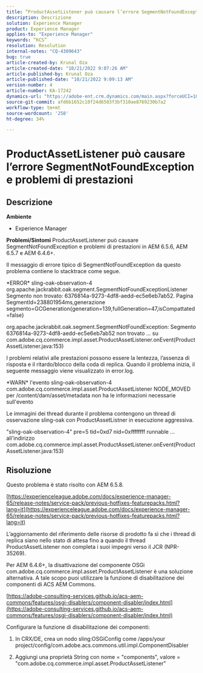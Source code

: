 ```yaml
---
title: “ProductAssetListener può causare l’errore SegmentNotFoundException e problemi di prestazioni”
description: Descrizione
solution: Experience Manager
product: Experience Manager
applies-to: "Experience Manager"
keywords: “KCS”
resolution: Resolution
internal-notes: "CQ-4309643"
bug: true
article-created-by: Krunal Oza
article-created-date: "10/21/2022 9:07:26 AM"
article-published-by: Krunal Oza
article-published-date: "10/21/2022 9:09:13 AM"
version-number: 4
article-number: KA-17242
dynamics-url: "https://adobe-ent.crm.dynamics.com/main.aspx?forceUCI=1&pagetype=entityrecord&etn=knowledgearticle&id=f9b60fc7-1f51-ed11-bba2-0022480867fb"
source-git-commit: afd6b1652c10f24d6503f3bf310ae8769230b7a2
workflow-type: tm+mt
source-wordcount: '258'
ht-degree: 34%

---
```


# ProductAssetListener può causare l’errore SegmentNotFoundException e problemi di prestazioni

## Descrizione

<b>Ambiente</b>
- Experience Manager



<b>Problemi/Sintomi</b>
ProductAssetListener può causare SegmentNotFoundException e problemi di prestazioni in AEM 6.5.6, AEM 6.5.7 e AEM 6.4.6+.



Il messaggio di errore tipico di SegmentNotFoundException da questo problema contiene lo stacktrace come segue.

\*ERROR\* sling-oak-observation-4 org.apache.jackrabbit.oak.segment.SegmentNotFoundExceptionListener Segmento non trovato: 6376814a-9273-4df8-aedd-ec5e6eb7ab52. Pagina SegmentId=238801954ms,generazione segmento=GCGeneration{generation=139,fullGeneration=47,isCompattated=false}

org.apache.jackrabbit.oak.segment.SegmentNotFoundException: Segmento 6376814a-9273-4df8-aedd-ec5e6eb7ab52 non trovato ... su com.adobe.cq.commerce.impl.asset.ProductAssetListener.onEvent(ProductAssetListener.java:153)



I problemi relativi alle prestazioni possono essere la lentezza, l’assenza di risposta e il ritardo/blocco della coda di replica. Quando il problema inizia, il seguente messaggio viene visualizzato in error.log.

\*WARN\* l&#39;evento sling-oak-observation-4 com.adobe.cq.commerce.impl.asset.ProductAssetListener NODE_MOVED per /content/dam/asset/metadata non ha le informazioni necessarie sull&#39;evento



Le immagini dei thread durante il problema contengono un thread di osservazione sling-oak con ProductAssetListner in esecuzione aggressiva.

&quot;sling-oak-observation-4&quot; pre=5 tid=0xd7 nid=0xffffffff runnable ... all&#39;indirizzo com.adobe.cq.commerce.impl.asset.ProductAssetListener.onEvent(ProductAssetListener.java:153)


## Risoluzione


Questo problema è stato risolto con AEM 6.5.8.

[https://experienceleague.adobe.com/docs/experience-manager-65/release-notes/service-pack/previous-hotfixes-featurepacks.html?lang=it](https://experienceleague.adobe.com/docs/experience-manager-65/release-notes/service-pack/previous-hotfixes-featurepacks.html?lang=it)

L’aggiornamento del riferimento delle risorse di prodotto fa sì che i thread di replica siano nello stato di attesa fino a quando il thread ProductAssetListener non completa i suoi impegni verso il JCR (NPR-35269).



Per AEM 6.4.6+, la disattivazione del componente OSGi com.adobe.cq.commerce.impl.asset.ProductAssetListener è una soluzione alternativa. A tale scopo puoi utilizzare la funzione di disabilitazione dei componenti di ACS AEM Commons.

[https://adobe-consulting-services.github.io/acs-aem-commons/features/osgi-disablers/component-disabler/index.html](https://adobe-consulting-services.github.io/acs-aem-commons/features/osgi-disablers/component-disabler/index.html)



Configurare la funzione di disabilitazione dei componenti:

1. In CRX/DE, crea un nodo sling:OSGiConfig come /apps/your project/config/com.adobe.acs.commons.util.impl.ComponentDisabler

2. Aggiungi una proprietà String con nome = &quot;components&quot;, valore = &quot;com.adobe.cq.commerce.impl.asset.ProductAssetListener&quot;
